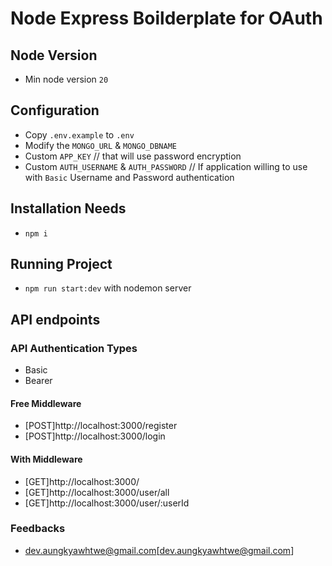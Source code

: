 # Node Express Boilderplate for OAuth

## Node Version

- Min node version `20`

## Configuration

- Copy `.env.example` to `.env`
- Modify the `MONGO_URL` & `MONGO_DBNAME`
- Custom `APP_KEY` // that will use password encryption
- Custom `AUTH_USERNAME` & `AUTH_PASSWORD` // If application willing to use with `Basic` Username and Password authentication

## Installation Needs

- `npm i`

## Running Project

- `npm run start:dev` with nodemon server

## API endpoints

### API Authentication Types

- Basic
- Bearer

#### Free Middleware

- [POST]http://localhost:3000/register
- [POST]http://localhost:3000/login

#### With Middleware

- [GET]http://localhost:3000/
- [GET]http://localhost:3000/user/all
- [GET]http://localhost:3000/user/:userId

### Feedbacks

- dev.aungkyawhtwe@gmail.com[dev.aungkyawhtwe@gmail.com]
